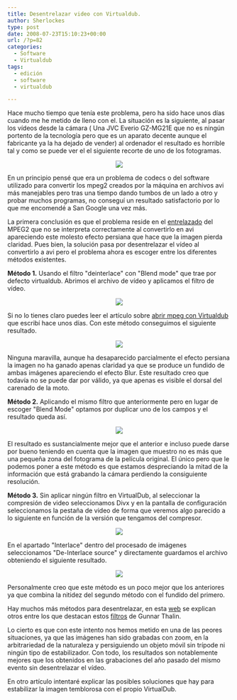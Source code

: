 ```yaml
---
title: Desentrelazar video con Virtualdub.
author: Sherlockes
type: post
date: 2008-07-23T15:10:23+00:00
url: /?p=82
categories:
  - Software
  - Virtualdub
tags:
  - edición
  - software
  - virtualdub

---
```

Hace mucho tiempo que tenía este problema, pero ha sido hace unos días cuando me he metido de lleno con el. La situación es la siguiente, al pasar los vídeos desde la cámara ( Una JVC Everio GZ-MG21E que no es ningún portento de la tecnología pero que es un aparato decente aunque el fabricante ya la ha dejado de vender) al ordenador el resultado es horrible tal y como se puede ver el el siguiente recorte de uno de los fotogramas.
  


<center>
  <img src="sherblog/wp-content/uploads/images/20080723_entrelazado01_original.jpg" />
</center>


  
En un principio pensé que era un problema de codecs o del software utilizado para convertir los mpeg2 creados por la máquina en archivos avi más manejables pero tras una tiempo dando tumbos de un lado a otro y probar muchos programas, no conseguí un resultado satisfactorio por lo que me encomendé a San Google una vez más.
  
La primera conclusión es que el problema reside en el [entrelazado][1] del MPEG2 que no se interpreta correctamente al convertirlo en avi apareciendo este molesto efecto persiana que hace que la imagen pierda claridad. Pues bien, la solución pasa por desentrelazar el vídeo al convertirlo a avi pero el problema ahora es escoger entre los diferentes métodos existentes.
  
**Método 1.** Usando el filtro "deinterlace" con "Blend mode" que trae por defecto virtualdub. Abrimos el archivo de vídeo y aplicamos el filtro de vídeo.

<center>
  <img src="sherblog/wp-content/uploads/images/20080723_entrelazado021_internal_blend.jpg" />
</center>

Si no lo tienes claro puedes leer el artículo sobre [abrir mpeg con Virtualdub][2] que escribí hace unos días. Con este método conseguimos el siguiente resultado.

<center>
  <img src="sherblog/wp-content/uploads/images/20080723_entrelazado02_internal_blend.jpg" />
</center>

Ninguna maravilla, aunque ha desaparecido parcialmente el efecto persiana la imagen no ha ganado apenas claridad ya que se produce un fundido de ambas imágenes apareciendo el efecto Blur. Este resultado creo que todavía no se puede dar por válido, ya que apenas es visible el dorsal del carenado de la moto.

**Método 2.** Aplicando el mismo filtro que anteriormente pero en lugar de escoger "Blend Mode" optamos por duplicar uno de los campos y el resultado queda así.

<center>
  <img src="sherblog/wp-content/uploads/images/20080723_entrelazado03_internal_duplicate.jpg" />
</center>

El resultado es sustancialmente mejor que el anterior e incluso puede darse por bueno teniendo en cuenta que la imagen que muestro no es más que una pequeña zona del fotograma de la película original. El único pero que le podemos poner a este método es que estamos despreciando la mitad de la información que está grabando la cámara perdiendo la consiguiente resolución.

**Método 3.** Sin aplicar ningún filtro en VirtualDub, al seleccionar la compresión de video seleccionamos Divx y en la pantalla de configuración seleccionamos la pestaña de video de forma que veremos algo parecido a lo siguiente en función de la versión que tengamos del compresor.

<center>
  <img src="sherblog/wp-content/uploads/images/20080723_entrelazado041_divx.jpg" />
</center>

En el apartado "Interlace" dentro del procesado de imágenes seleccionamos "De-Interlace source" y directamente guardamos el archivo obteniendo el siguiente resultado.

<center>
  <img src="sherblog/wp-content/uploads/images/20080723_entrelazado04_divx.jpg" />
</center>

Personalmente creo que este método es un poco mejor que los anteriores ya que combina la nitidez del segundo método con el fundido del primero.

Hay muchos más métodos para desentrelazar, en esta [web][3] se explican otros entre los que destacan estos [filtros][4] de Gunnar Thalin.

Lo cierto es que con este intento nos hemos metido en una de las peores situaciones, ya que las imágenes han sido grabadas con zoom, en la arbitrariedad de la naturaleza y persiguiendo un objeto móvil sin trípode ni ningún tipo de estabilizador. Con todo, los resultados son notablemente mejores que los obtenidos en las grabaciones del año pasado del mismo evento sin desentrelazar el vídeo.

En otro artículo intentaré explicar las posibles soluciones que hay para estabilizar la imagen temblorosa con el propio VirtualDub.

 [1]: http://es.wikipedia.org/wiki/Exploraci%C3%B3n_entrelazada
 [2]: http://sherver.homeip.net/blog/?p=80
 [3]: http://www.100fps.com/
 [4]: http://www.guthspot.se/video/